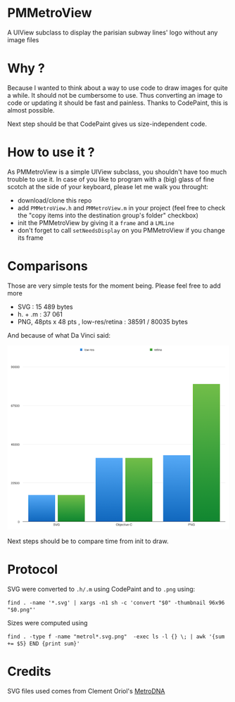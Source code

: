 PMMetroView
===========

A UIView subclass to display the parisian subway lines' logo without any image files

# Why ?

Because I wanted to think about a way to use code to draw images for quite a while.
It should not be cumbersome to use. Thus converting an image to code or updating it
should be fast and painless. Thanks to CodePaint, this is almost possible.

Next step should be that CodePaint gives us size-independent code.

# How to use it ?

As PMMetroView is a simple UIView subclass, you shouldn't have too much trouble to use it. In case of you like to program with a (big) glass of fine scotch at the side of your keyboard, please let me walk you throught:

  - download/clone this repo
  - add `PMMetroView.h` and `PMMetroView.m` in your project (feel free to check the "copy items into the destination group's folder" checkbox)
  - init the PMMetroView by giving it a `frame` and a `LMLine`
  - don't forget to call `setNeedsDisplay` on you PMMetroView if you change its frame

# Comparisons

Those are very simple tests for the moment being. Please feel free to add more

  - SVG : 15 489 bytes
  - h. + .m  : 37 061
  - PNG, 48pts x 48 pts , low-res/retina :  38591 / 80035 bytes

And because of what Da Vinci said:

![A chart comparing size differences between SVG, Objective-C and PNG](./Experiments/chart01.png "Comparison size differences between SVG, Objective-C and PNG")

Next steps should be to compare time from init to draw.

# Protocol

SVG were converted to `.h/.m` using CodePaint and to `.png` using:

    find . -name '*.svg' | xargs -n1 sh -c 'convert "$0" -thumbnail 96x96 "$0.png"'

Sizes were computed using

    find . -type f -name "metrol*.svg.png"  -exec ls -l {} \; | awk '{sum += $5} END {print sum}' 

# Credits

SVG files used comes from Clement Oriol's [MetroDNA](https://github.com/clementoriol/MetroDNA)
